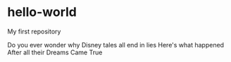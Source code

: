 # hello-world
My first repository

Do you ever wonder why
  Disney tales all end in lies
    Here's what happened
   After all their
  Dreams
 Came 
True
